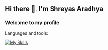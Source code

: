 ## Hi there 👋, I'm Shreyas Aradhya 
### Welcome to my profile

Languages and tools:

[![My Skills](https://skillicons.dev/icons?i=js,html,css,python,bootstrap,c,cpp,firebase,flask,git,github,heroku,mysql)](https://skillicons.dev)

<!--
**ShreyasPAradhya/ShreyasPAradhya** is a ✨ _special_ ✨ repository because its `README.md` (this file) appears on your GitHub profile.

Here are some ideas to get you started:

- 🔭 I’m currently working on ...
- 🌱 I’m currently learning ...
- 👯 I’m looking to collaborate on ...
- 🤔 I’m looking for help with ...
- 💬 Ask me about ...
- 📫 How to reach me: ...
- 😄 Pronouns: ...
- ⚡ Fun fact: ...
-->
